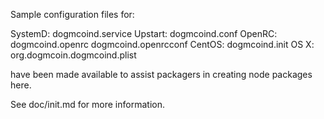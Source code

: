 Sample configuration files for:

SystemD: dogmcoind.service
Upstart: dogmcoind.conf
OpenRC:  dogmcoind.openrc
         dogmcoind.openrcconf
CentOS:  dogmcoind.init
OS X:    org.dogmcoin.dogmcoind.plist

have been made available to assist packagers in creating node packages here.

See doc/init.md for more information.
